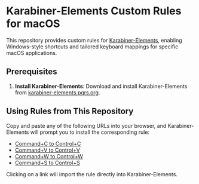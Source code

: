# Karabiner-Elements Custom Rules for macOS

This repository provides custom rules for [Karabiner-Elements](https://karabiner-elements.pqrs.org/), enabling Windows-style shortcuts and tailored keyboard mappings for specific macOS applications.

## Prerequisites

1. **Install Karabiner-Elements**: Download and install Karabiner-Elements from [karabiner-elements.pqrs.org](https://karabiner-elements.pqrs.org/).

## Using Rules from This Repository

Copy and paste any of the following URLs into your browser, and Karabiner-Elements will prompt you to install the corresponding rule:

- [Command+C to Control+C](karabiner://karabiner/assets/complex_modifications/import?url=https://raw.githubusercontent.com/super-ultraman/karabiner-rules/refs/heads/main/app-specific/windows-remote/command-c-to-ctrl-c.json)
- [Command+V to Control+V](karabiner://karabiner/assets/complex_modifications/import?url=https://raw.githubusercontent.com/super-ultraman/karabiner-rules/refs/heads/main/app-specific/windows-remote/command-v-to-ctrl-v.json)
- [Command+W to Control+W](karabiner://karabiner/assets/complex_modifications/import?url=https://raw.githubusercontent.com/super-ultraman/karabiner-rules/refs/heads/main/app-specific/windows-remote/command-w-to-ctrl-w.json)
- [Command+S to Control+S](karabiner://karabiner/assets/complex_modifications/import?url=https://raw.githubusercontent.com/super-ultraman/karabiner-rules/refs/heads/main/app-specific/windows-remote/command-s-to-ctrl-s.json)

Clicking on a link will import the rule directly into Karabiner-Elements.
